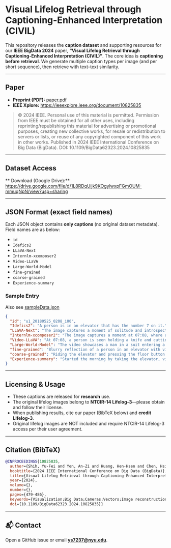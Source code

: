 # Visual Lifelog Retrieval through Captioning-Enhanced Interpretation (CIVIL)

This repository releases the **caption dataset** and supporting resources for our **IEEE BigData 2024** paper, **“Visual Lifelog Retrieval through Captioning-Enhanced Interpretation (CIVIL)”**. The core idea is **captioning before retrieval**. We generate multiple caption types per image (and per short sequence), then retrieve with text–text similarity.

---

## Paper

- **Preprint (PDF):** [paper.pdf](paper.pdf)  
- **IEEE Xplore:** https://ieeexplore.ieee.org/document/10825835
> © 2024 IEEE. Personal use of this material is permitted. Permission from IEEE must be obtained for all other uses, including reprinting/republishing this material for advertising or promotional purposes, creating new collective works, for resale or redistribution to servers or lists, or reuse of any copyrighted component of this work in other works. Published in 2024 IEEE International Conference on Big Data (BigData). DOI: 10.1109/BigData62323.2024.10825835


---

## Dataset Access

** Download (Google Drive):** https://drive.google.com/file/d/1L8RDqUijk9KOgylwxpFGmOUM-mmuqNpN/view?usp=sharing  

---

## JSON Format (exact field names)

Each JSON object contains **only captions** (no original dataset metadata). Field names are as below:

- `id`  
- `Idefics2`  
- `LLaVA-Next`  
- `Internlm-xcomposer2`  
- `Video-LLaVA`  
- `Large-World-Model`  
- `fine-grained`  
- `coarse-grained`  
- `Experience-summary`

### Sample Entry
Also see [sampleData.json](sampleData.json)  
```json
{
  "id": "u1_20180525_0208_i00",
  "Idefics2": "A person is in an elevator that has the number 7 on it.",
  "LLaVA-Next": "The image captures a moment of solitude and introspection in a modern, well-lit elevator. The person, dressed in a crisp white shirt, stands alone, their reflection mirrored in the elevator's polished surface. The elevator's interior is sleek and minimalist, with a blue carpet underfoot and a yellow accent wall adding a pop of color. The time on the elevator reads 07:08, suggesting it's early morning or late evening. The individual appears to be in a state of quiet contemplation, perhaps reflecting on the day ahead or the day just past. The elevator's motion is captured in the blurred background, adding a sense of movement and progress. The overall atmosphere is one of calm and introspection, a snapshot of a moment in time within the confines of an urban elevator. ",
  "Internlm-xcomposer2": "The image captures a moment at 07:08, where a person is standing in front of an elevator door. The reflection of the individual can be seen in the mirror-like surface of the door, creating a unique perspective.",
  "Video-LLaVA": "At 07:08, a person is seen holding a knife and cutting a piece of meat. The person is standing in front of a table with a plate of food, and there is a potted plant nearby. The person appears to be focused on their task, and the scene is well-lit, with natural light coming in from a window. The person's actions suggest that they are preparing a meal, and the presence of the potted plant adds a touch of greenery to the setting.",
  "Large-World-Model": "The video showcases a man in a suit entering a luxurious watch store, a woman walking through the store, and a man playing a piano. The man playing the piano is seen from different angles, and the camera pans around the store, capturing the various items on display.",
  "fine-grained": "Blurry reflection of a person in an elevator with visible door frame.",
  "coarse-grained": "Riding the elevator and pressing the floor button.",
  "Experience-summary": "Started the morning by taking the elevator, visiting the hotel lobby, interacting with staff, then enjoying a buffet breakfast."
}
```

---

## Licensing & Usage

- These captions are released for **research** use.  
- The original lifelog images belong to **NTCIR-14 Lifelog-3**—please obtain and follow their license.  
- When publishing results, cite our paper (BibTeX below) and **credit Lifelog-3**.
- Original lifelog images are NOT included and require NTCIR-14 Lifelog-3 access per their user agreement.

---

## Citation (BibTeX)

```bibtex
@INPROCEEDINGS{10825835,
  author={Shih, Yu-Fei and Yen, An-Zi and Huang, Hen-Hsen and Chen, Hsin-Hsi},
  booktitle={2024 IEEE International Conference on Big Data (BigData)}, 
  title={Visual Lifelog Retrieval through Captioning-Enhanced Interpretation}, 
  year={2024},
  volume={},
  number={},
  pages={479-486},
  keywords={Visualization;Big Data;Cameras;Vectors;Image reconstruction;Lifelogging;Visual Lifelog Captioning;Visual Lifelog Retrieval},
  doi={10.1109/BigData62323.2024.10825835}}
```

---

## 📬 Contact

Open a GitHub issue or email **ys7237@nyu.edu**.
